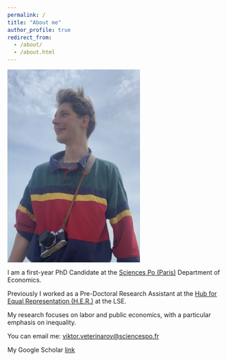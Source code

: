 ```yaml
---
permalink: /
title: "About me"
author_profile: true
redirect_from: 
  - /about/
  - /about.html
---
```

<div style="display: flex; align-items: flex-start; flex-wrap: wrap;">
  <img src="/images/ForeverYoungViktor.JPG" alt="Viktor" 
       style="width: 300px; margin-right: 20px;" 
       class="responsive-image">
  <div>
    <p>I am a first-year PhD Candidate at the <a href="https://www.sciencespo.fr/department-economics/researcher/viktor-veterinarov" target="_blank">Sciences Po (Paris)</a> Department of Economics.</p>
    <p>Previously I worked as a Pre-Doctoral Research Assistant at the <a href="https://www.hubequalrep.org/our-team/" target="_blank">Hub for Equal Representation (H.E.R.)</a> at the LSE.</p>
    <p>My research focuses on labor and public economics, with a particular emphasis on inequality.</p>
    <p>You can email me: <a href="mailto:viktor.veterinarov@sciencespo.fr">viktor.veterinarov@sciencespo.fr</a></p>
    <p>My Google Scholar <a href="https://scholar.google.com/citations?user=tIOH6ksAAAAJ&hl=en&oi=ao" target="_blank">link</a></p>
  </div>
</div>

<style>
  @media screen and (max-width: 768px) {
    .responsive-image {
      width: 50%;
      margin-right: 0;
    }
    div[style*="display: flex"] {
      flex-direction: column;
      align-items: center;
    }
  }
</style>

